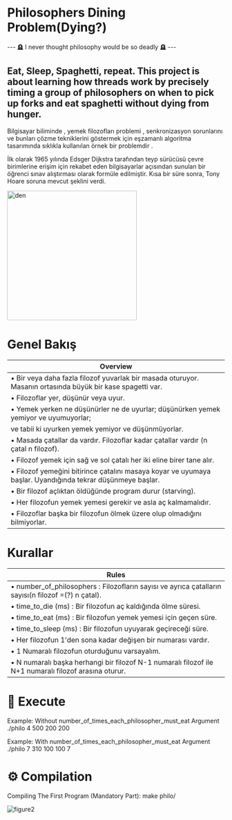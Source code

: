 # Philosophers Dining Problem(Dying?)

--- 🪦 I never thought philosophy would be so deadly 🪦 ---

## Eat, Sleep, Spaghetti, repeat. This project is about learning how threads work by precisely timing a group of philosophers on when to pick up forks and eat spaghetti without dying from hunger.

Bilgisayar biliminde , yemek filozofları problemi , senkronizasyon sorunlarını ve bunları çözme tekniklerini göstermek için eşzamanlı algoritma tasarımında sıklıkla kullanılan örnek bir problemdir .

İlk olarak 1965 yılında Edsger Dijkstra tarafından teyp sürücüsü çevre birimlerine erişim için rekabet eden bilgisayarlar açısından sunulan bir öğrenci sınav alıştırması olarak formüle edilmiştir. Kısa bir süre sonra, Tony Hoare soruna mevcut şeklini verdi.

<img width="300" alt="den" src="https://user-images.githubusercontent.com/73845925/188264079-3393ab33-6e34-4e20-ac4a-7f7c31a295d8.png">

# Genel Bakış

| Overview                                                                                                            |
| --------------------------------------------------------------------------------------------------------------------| 
| • Bir veya daha fazla filozof yuvarlak bir masada oturuyor. Masanın ortasında büyük bir kase spagetti var.          |
| • Filozoflar yer, düşünür veya uyur.                                                                                |
| • Yemek yerken ne düşünürler ne de uyurlar; düşünürken yemek yemiyor ve uyumuyorlar;                                |
|   ve tabii ki uyurken yemek yemiyor ve düşünmüyorlar.                                                               |
| • Masada çatallar da vardır. Filozoflar kadar çatallar vardır (n çatal n filozof).                                  |
| • Filozof yemek için sağ ve sol çatalı her iki eline birer tane alır.                                               |
| • Filozof yemeğini bitirince çatalını masaya koyar ve uyumaya başlar. Uyandığında tekrar düşünmeye başlar.          |                                         
| • Bir filozof açlıktan öldüğünde program durur (starving).                                                          |
| • Her filozofun yemek yemesi gerekir ve asla aç kalmamalıdır.                                                       |
| • Filozoflar başka bir filozofun ölmek üzere olup olmadığını bilmiyorlar.                                           |

# Kurallar

| Rules                                                                                                               |
| --------------------------------------------------------------------------------------------------------------------| 
| • number_of_philosophers : Filozofların sayısı ve ayrıca çatalların sayısı(n filozof =(?) n çatal).                 |
| • time_to_die (ms) : Bir filozofun aç kaldığında ölme süresi.                                                       |                                 
| • time_to_eat (ms) : Bir filozofun yemek yemesi için geçen süre.                                                    |
| • time_to_sleep (ms) : Bir filozofun uyuyarak geçireceği süre.                                                      |
| • Her filozofun 1'den sona kadar değişen bir numarası vardır.                                                       |
| • 1 Numaralı filozofun oturduğunu varsayalım.                                                                       |
| • N numaralı başka herhangi bir filozof N-1 numaralı filozof ile N+1 numaralı filozof arasına oturur.               | 


# 🔑 Execute

Example: Without number_of_times_each_philosopher_must_eat Argument ./philo 4 500 200 200

Example: With number_of_times_each_philosopher_must_eat Argument ./philo 7 310 100 100 7

# ⚙️ Compilation

Compiling The First Program (Mandatory Part): make philo/

![figure2](https://user-images.githubusercontent.com/73845925/188264076-d4a0dd94-4671-4d17-ba10-173e76844426.gif)

